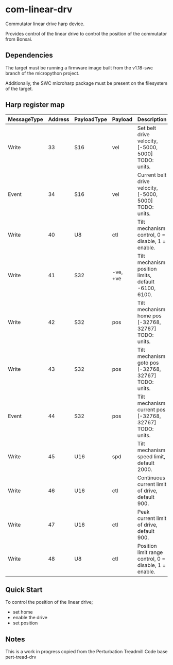 # com-linear-drv
Commutator linear drive harp device.

Provides control of the linear drive to control the position of the commutator from Bonsai.

## Dependencies
The target must be running a firmware image built from the v1.18-swc branch of the micropython project.

Additionally, the SWC microharp package must be present on the filesystem of the target.

## Harp register map
| MessageType | Address | PayloadType | Payload | Description |
| --- | --- | --- | --- | --- |
| Write | 33 | S16 | vel | Set belt drive velocity, [-5000, 5000] TODO: units. |
| Event | 34 | S16 | vel | Current belt drive velocity, [-5000, 5000] TODO: units. |
| Write | 40 | U8 | ctl | Tilt mechanism control, 0 = disable, 1 = enable. |
| Write | 41 | S32 | -ve, +ve | Tilt mechanism position limits, default -6100, 6100. |
| Write | 42 | S32 | pos | Tilt mechanism home pos [-32768, 32767] TODO: units. |
| Write | 43 | S32 | pos | Tilt mechanism goto pos [-32768, 32767] TODO: units. |
| Event | 44 | S32 | pos | Tilt mechanism current pos [-32768, 32767] TODO: units. |
| Write | 45 | U16 | spd | Tilt mechanism speed limit, default 2000. |
| Write | 46 | U16 | ctl | Continuous current limit of drive, default 900. |
| Write | 47 | U16 | ctl | Peak current limit of drive, default 900. |
| Write | 48 | U8 | ctl | Position limit range control, 0 = disable, 1 = enable. |

## Quick Start
To control the position of the linear drive;
- set home
- enable the drive
- set position

## Notes
This is a work in progress copied from the Perturbation Treadmill Code base pert-tread-drv